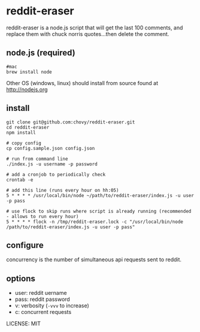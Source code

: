 reddit-eraser
=============

reddit-eraser is a node.js script that will get the last 100 comments, and replace them with chuck norris quotes...then delete the comment.

## node.js (required)

	#mac
	brew install node

Other OS (windows, linux) should install from source found at http://nodejs.org

## install

    git clone git@github.com:chovy/reddit-eraser.git
    cd reddit-eraser
    npm install
    
    # copy config
    cp config.sample.json config.json
    
    # run from command line
    ./index.js -u username -p password

    # add a cronjob to periodically check
    crontab -e

    # add this line (runs every hour on hh:05)
    5 * * * * /usr/local/bin/node ~/path/to/reddit-eraser/index.js -u user -p pass
    
    # use flock to skip runs where script is already running (recommended - allows to run every hour)
    5 * * * * flock -n /tmp/reddit-eraser.lock -c "/usr/local/bin/node /path/to/reddit-eraser/index.js -u user -p pass"

## configure

concurrency is the number of simultaneous api requests sent to reddit.

## options

- user: reddit uername
- pass: reddit password
- v: verbosity (`-vvv` to increase)
- c: concurrent requests

LICENSE: MIT
